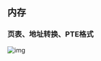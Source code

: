 ## 内存

### 页表、地址转换、PTE格式

![img](http://xv6.dgs.zone/tranlate_books/book-riscv-rev1/images/c3/p2.png)

